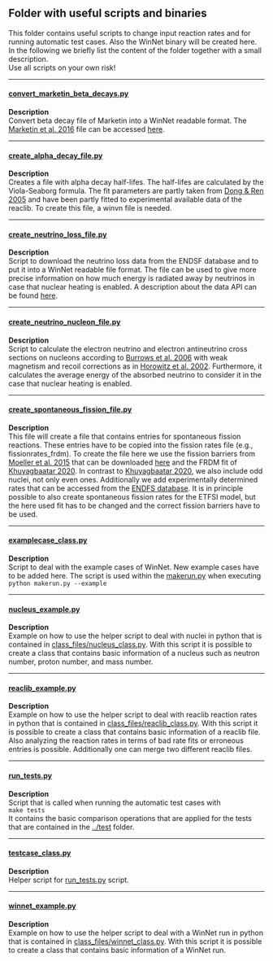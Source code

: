 ## Folder with useful scripts and binaries

This folder contains useful scripts to change input reaction rates and for running automatic test cases. Also the WinNet binary will be created here. 
In the following we briefly list the content of the folder together with a small description.\
Use all scripts on your own risk!

------

#### [convert_marketin_beta_decays.py](convert_marketin_beta_decays.py)

**Description**\
Convert beta decay file of Marketin into a WinNet readable format.
The [Marketin et al. 2016](https://ui.adsabs.harvard.edu/abs/2016PhRvC..93b5805M/abstract) file 
can be accessed [here](https://journals.aps.org/prc/supplemental/10.1103/PhysRevC.93.025805).

------

#### [create_alpha_decay_file.py](create_alpha_decay_file.py)

**Description**\
Creates a file with alpha decay half-lifes. The half-lifes
are calculated by the Viola-Seaborg formula. The fit parameters
are partly taken from [Dong & Ren 2005](https://ui.adsabs.harvard.edu/abs/2005EPJA...26...69D/abstract) 
and have been partly fitted to experimental available data of the reaclib.
To create this file, a winvn file is needed.

------

#### [create_neutrino_loss_file.py](create_neutrino_loss_file.py)

**Description**\
Script to download the neutrino loss data from the ENDSF database and to put it into a WinNet readable file format.
The file can be used to give more precise information on how much energy is radiated away by neutrinos in case that
nuclear heating is enabled. A description about the data API can be found [here](https://www-nds.iaea.org/relnsd/vcharthtml/api_v0_guide.html).

------

#### [create_neutrino_nucleon_file.py](create_neutrino_nucleon_file.py)

**Description**\
Script to calculate the electron neutrino and electron antineutrino cross sections on nucleons according to 
[Burrows et al. 2006](https://ui.adsabs.harvard.edu/abs/2006NuPhA.777..356B/abstract) with weak magnetism and recoil corrections as in 
[Horowitz et al. 2002](https://ui.adsabs.harvard.edu/abs/2002PhRvD..65d3001H/abstract). Furthermore, it calculates the average energy of
the absorbed neutrino to consider it in the case that nuclear heating is enabled.

------

#### [create_spontaneous_fission_file.py](create_spontaneous_fission_file.py)

**Description**\
This file will create a file that contains entries for spontaneous fission reactions. These entries have to be copied
into the fission rates file (e.g., fissionrates_frdm). To create the file here we use the fission barriers from
[Moeller et al. 2015](https://ui.adsabs.harvard.edu/abs/2015PhRvC..91b4310M/abstract) that can be downloaded 
[here](https://journals.aps.org/prc/supplemental/10.1103/PhysRevC.91.024310) and
the FRDM fit of [Khuyagbaatar 2020](https://ui.adsabs.harvard.edu/abs/2020NuPhA100221958K/abstract).
In contrast to [Khuyagbaatar 2020](https://ui.adsabs.harvard.edu/abs/2020NuPhA100221958K/abstract), we also include odd nuclei, 
not only even ones. Additionally we add experimentally determined rates that can be accessed from the 
[ENDFS database](nds.iaea.org/relnsd/v1/data?/fields=ground_states&nuclides=all).
It is in principle possible to also create spontaneous fission rates for the ETFSI model, but the
here used fit has to be changed and the correct fission barriers have to be used.

------

#### [examplecase_class.py](examplecase_class.py)

**Description**\
Script to deal with the example cases of WinNet. New example cases have to be added here. The script is used within the [makerun.py](../makerun.py.example) 
when executing\
``` python makerun.py --example ```

------

#### [nucleus_example.py](nucleus_example.py)

**Description**\
Example on how to use the helper script to deal with nuclei in python that is contained in [class_files/nucleus_class.py](class_files/nucleus_class.py). 
With this script it is possible to create a class that contains basic information of a nucleus such as neutron number, proton number, and mass number.

------

#### [reaclib_example.py](reaclib_example.py)

**Description**\
Example on how to use the helper script to deal with reaclib reaction rates in python that is contained in [class_files/reaclib_class.py](class_files/reaclib_class.py). 
With this script it is possible to create a class that contains basic information of a reaclib file. Also analyzing the reaction rates in terms of bad rate fits or erroneous 
entries is possible. Additionally one can merge two different reaclib files.

------

#### [run_tests.py](run_tests.py)

**Description**\
Script that is called when running the automatic test cases with\
``` make tests ```\
It contains the basic comparison operations that are applied for the tests that are contained in the [../test](../test) folder.

------

#### [testcase_class.py](testcase_class.py)

**Description**\
Helper script for [run_tests.py](run_tests.py) script.

------

#### [winnet_example.py](winnet_example.py)

**Description**\
Example on how to use the helper script to deal with a WinNet run in python that is contained in [class_files/winnet_class.py](class_files/winnet_class.py). 
With this script it is possible to create a class that contains basic information of a WinNet run.
